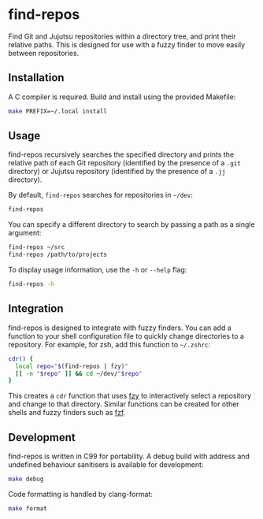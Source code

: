 # find-repos

Find Git and Jujutsu repositories within a directory tree, and print their
relative paths. This is designed for use with a fuzzy finder to move easily
between repositories.

## Installation

A C compiler is required. Build and install using the provided Makefile:

```sh
make PREFIX=~/.local install
```

## Usage

find-repos recursively searches the specified directory and prints the relative
path of each Git repository (identified by the presence of a `.git` directory)
or Jujutsu repository (identified by the presence of a `.jj` directory).

By default, `find-repos` searches for repositories in `~/dev`:

```sh
find-repos
```

You can specify a different directory to search by passing a path as a single
argument:

```sh
find-repos ~/src
find-repos /path/to/projects
```

To display usage information, use the `-h` or `--help` flag:

```sh
find-repos -h
```

## Integration

find-repos is designed to integrate with fuzzy finders. You can add a function
to your shell configuration file to quickly change directories to a repository.
For example, for zsh, add this function to `~/.zshrc`:

```sh
cdr() {
  local repo="$(find-repos | fzy)"
  [[ -n "$repo" ]] && cd ~/dev/"$repo"
}
```

This creates a `cdr` function that uses [fzy](https://github.com/jhawthorn/fzy)
to interactively select a repository and change to that directory. Similar
functions can be created for other shells and fuzzy finders such as
[fzf](https://github.com/junegunn/fzf).

## Development

find-repos is written in C99 for portability. A debug build with address and
undefined behaviour sanitisers is available for development:

```sh
make debug
```

Code formatting is handled by clang-format:

```sh
make format
```
